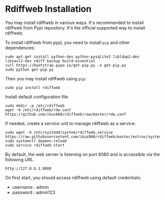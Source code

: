 # Rdiffweb Installation

You may install rdiffweb in various ways. It's recommended to install rdiffweb
from Pypi repository. It's the official supported way to install rdiffweb.

To install rdiffweb from pypi, you need to install `pip` and other dependencies:

    sudo apt-get install python-dev python-pysqlite2 libldap2-dev libsasl2-dev rdiff-backup build-essential
    curl https://bootstrap.pypa.io/get-pip.py -o get-pip.py
    sudo python get-pip.py

Then you may install rdiffweb using `pip`:

    sudo pip install rdiffweb

Install default configuration file.

    sudo mkdir -p /etc/rdiffweb 
    wget -O /etc/rdiffweb/rdw.conf https://github.com/ikus060/rdiffweb/raw/master/rdw.conf
    
If needed, create a service unit to manage rdiffweb as a service:

    sudo wget -O /etc/systemd/system/rdiffweb.service https://raw.githubusercontent.com/ikus060/rdiffweb/master/extras/systemd/rdiffweb.service
    sudo systemctl daemon-reload
    sudo service rdiffweb start

By default, the web server is listening on port 8080 and is accessible via the following URL.

    http://127.0.0.1:8080

On first start, you should access rdiffweb using default credentials:
 * username : admin
 * password : admin123
